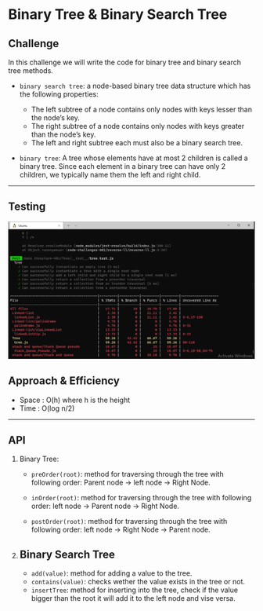 # Binary Tree & Binary Search Tree

## Challenge

In this challenge we will write the code for binary tree and binary search tree methods.

- `binary search tree`: a node-based binary tree data structure which has the following properties:

  - The left subtree of a node contains only nodes with keys lesser than the node’s key.
  - The right subtree of a node contains only nodes with keys greater than the node’s key.
  - The left and right subtree each must also be a binary search tree.

- `binary tree`: A tree whose elements have at most 2 children is called a binary tree. Since each element in a binary tree can have only 2 children, we typically name them the left and right child.
***
## Testing 
![img](test1.PNG)
## Approach & Efficiency

- Space : O(h) where h is the height
- Time : O(log n/2)
***
## API

1. Binary Tree:

   - `preOrder(root)`: method for traversing through the tree with following order: Parent node → left node → Right Node.

   - `inOrder(root)`: method for traversing through the tree with following order: left node → Parent node → Right Node.

   - `postOrder(root)`: method for traversing through the tree with following order: left node → Right Node → Parent node.

2. ## Binary Search Tree

   - `add(value)`: method for adding a value to the tree.
   - `contains(value)`: checks wether the value exists in the tree or not.
   - `insertTree`: method for inserting into the tree, check if the value bigger than the root it will add it to the left node and vise versa.
